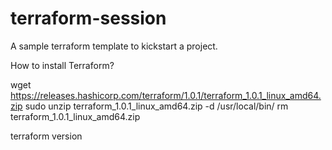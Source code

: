 # terraform-session
A sample terraform template to kickstart a project.

How to install Terraform?

wget https://releases.hashicorp.com/terraform/1.0.1/terraform_1.0.1_linux_amd64.zip
sudo unzip terraform_1.0.1_linux_amd64.zip -d /usr/local/bin/
rm terraform_1.0.1_linux_amd64.zip

terraform version